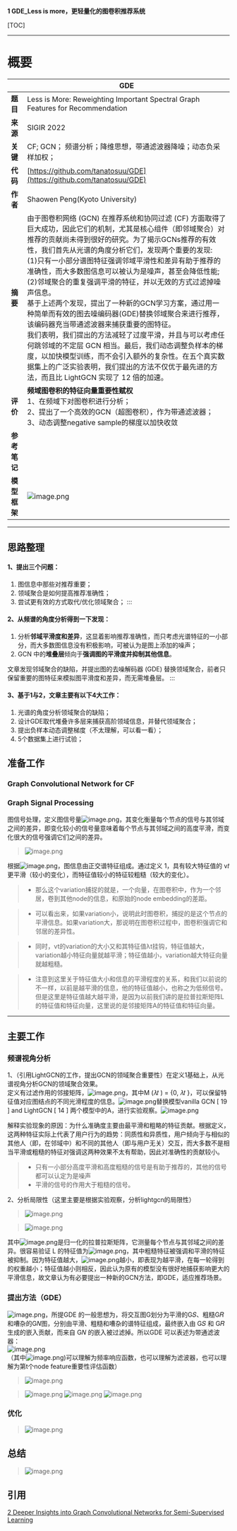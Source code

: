 **1 GDE_Less is more，更轻量化的图卷积推荐系统**

[TOC]

---

# 概要
| | GDE |
| --- | --- |
| **题目** | Less is More: Reweighting Important Spectral Graph Features for Recommendation |
| **来源** | SIGIR 2022 |
| **关键** | CF; GCN；      频谱分析；降维思想，带通滤波器降噪；动态负采样加权； |
| **代码** | [https://github.com/tanatosuu/GDE](https://github.com/tanatosuu/GDE) |
| **作者** | Shaowen Peng(Kyoto University) |
| **摘要** | 由于图卷积网络 (GCN) 在推荐系统和协同过滤 (CF) 方面取得了巨大成功，因此它们的机制，尤其是核心组件（即邻域聚合）对推荐的贡献尚未得到很好的研究。为了揭示GCNs推荐的有效性，我们首先从光谱的角度分析它们，发现两个重要的发现:<br />(1)只有一小部分谱图特征强调邻域平滑性和差异有助于推荐的准确性，而大多数图信息可以被认为是噪声，甚至会降低性能;<br />(2)邻域聚合的重复强调平滑的特征，并以无效的方式过滤掉噪声信息。<br />基于上述两个发现，提出了一种新的GCN学习方案，通过用一种简单而有效的图去噪编码器(GDE)替换邻域聚合来进行推荐，该编码器充当带通滤波器来捕获重要的图特征。<br />我们表明，我们提出的方法减轻了过度平滑，并且与可以考虑任何跳邻域的不定层 GCN 相当。最后，我们动态调整负样本的梯度，以加快模型训练，而不会引入额外的复杂性。在五个真实数据集上的广泛实验表明，我们提出的方法不仅优于最先进的方法，而且比 LightGCN 实现了 12 倍的加速。 |
| **评价** | **频域图卷积的特征向量重要性赋权**<br />1、在频域下对图卷积进行分析；<br />2、提出了一个高效的GCN（超图卷积），作为带通滤波器；<br />3、动态调整negative sample的梯度以加快收敛 |
| **参考笔记** |  |
| **模型框架** | ![image.png](https://cdn.nlark.com/yuque/0/2023/png/29360045/1677680473614-b5117c5f-1bae-4c08-b9c5-1e9c62b81e03.png#averageHue=%23faf9f8&clientId=u56e112a2-e783-4&from=paste&height=357&id=u066f7cb0&originHeight=393&originWidth=641&originalType=binary&ratio=1&rotation=0&showTitle=false&size=46854&status=done&style=none&taskId=uaa27ea2e-be0b-43cc-8a21-049cb8302bf&title=&width=582.7272600969995) |

---

<a name="RqZ57"></a>
## 思路整理
<a name="zCNBi"></a>
#### 1、提出三个问题：

   1. 图信息中那些对推荐重要；
   2. 领域聚合是如何提高推荐准确性；
   3. 尝试更有效的方式取代/优化领域聚合；
:::
<a name="UQhlC"></a>
#### 2、从频谱的角度分析得到一下发现：


1. 分析**邻域平滑度和差异**，这显着影响推荐准确性，而只考虑光谱特征的一小部分，而大多数图信息没有积极影响，可被认为是图上添加的噪声；
2. GCN 中的**堆叠层**倾向于**强调图的平滑度并抑制其他信息**。

文章发现邻域聚合的缺陷，并提出图的去噪解码器 (GDE) 替换领域聚合，前者只保留重要的图特征来模拟图平滑度和差异，而无需堆叠层。
:::
<a name="CV4aY"></a>
#### 3、基于1与2，文章主要有以下4大工作：


1. 光谱的角度分析领域聚合的缺陷；
2. 设计GDE取代堆叠许多层来捕获高阶领域信息，并替代领域聚合；
3. 提出负样本动态调整梯度（不太理解，可以看一看）；
4. 5个数据集上进行试验；

<a name="HP1DO"></a>
## 准备工作
<a name="FMxIe"></a>
### Graph Convolutional Network for CF
<a name="HQOk8"></a>
### Graph Signal Processing
图信号处理，定义图信号量![image.png](https://cdn.nlark.com/yuque/0/2023/png/29360045/1677132483302-50ecba64-1301-4b99-a969-39f0e55ec82a.png#averageHue=%23f7f3f0&clientId=u11f5d688-b8be-4&from=paste&height=36&id=u1df9dfed&originHeight=36&originWidth=103&originalType=binary&ratio=1&rotation=0&showTitle=false&size=1332&status=done&style=none&taskId=u734f4a9f-f2e3-45eb-a332-d5ea30df6e9&title=&width=103)，其变化衡量每个节点的信号与其邻域之间的差异，即变化较小的信号量意味着每个节点与其邻域之间的高度平滑，而变化很大的信号强调它们之间的差异。
> ![image.png](https://cdn.nlark.com/yuque/0/2023/png/29360045/1677465292711-45d00a74-c1ee-46c4-8f30-c2fe312ea616.png#averageHue=%23f6f2ef&clientId=u18553905-8946-4&from=paste&height=70&id=ufdeeb25e&originHeight=70&originWidth=642&originalType=binary&ratio=1&rotation=0&showTitle=false&size=15611&status=done&style=none&taskId=uf64c6199-39ab-4554-9bef-15280590c2f&title=&width=642)

根据![image.png](https://cdn.nlark.com/yuque/0/2023/png/29360045/1677502549014-2ab78e39-1fd2-4b95-9072-22c2a9ea9b65.png#averageHue=%23f6f4c2&clientId=ubb8ba1de-7d4f-4&from=paste&height=36&id=u21055148&originHeight=36&originWidth=321&originalType=binary&ratio=1&rotation=0&showTitle=false&size=6982&status=done&style=none&taskId=ub07b1065-6f97-4e0d-81de-90e9b18570a&title=&width=321)，图信息由正交谱特征组成。通过定义 1，具有较大特征值的 v𝑡 更平滑（较小的变化），而特征值较小的特征较粗糙（较大的变化）。
> - 那么这个variation捕捉的就是，一个向量，在图卷积中，作为一个邻居，卷到其他node的信息，和原始的node embedding的差距。

> - 可以看出来，如果variation小，说明此时图卷积，捕捉的是这个节点的平滑信息。如果variation大，那说明在图卷积过程中，图卷积强调它和邻居的差异性。

> - 同时，vt的variation的大小又和其特征值λt挂钩，特征值越大，variation越小特征向量就越平滑；特征值越小，variation越大特征向量就越粗糙。

> - 注意到这里关于特征值大小和信息的平滑程度的关系，和我们以前说的不一样，以前是越平滑的信息，他的特征值越小，也称之为低频信号。但是这里是特征值越大越平滑，是因为以前我们讲的是拉普拉斯矩阵L的特征值和特征向量，这里说的是邻接矩阵A的特征值和特征向量。

---

<a name="mf4DK"></a>
## 主要工作
<a name="XYYgB"></a>
### 频谱视角分析
1、（引用LightGCN的工作，提出GCN的领域聚合重要性）在定义1基础上，从光谱视角分析GCN的领域聚合效果。<br />定义有过滤作用的邻接矩阵，![image.png](https://cdn.nlark.com/yuque/0/2023/png/29360045/1677678283248-d979ee21-d7b4-4b5d-859c-703d15cbf0f2.png#averageHue=%23f8f6f5&clientId=u56e112a2-e783-4&from=paste&height=59&id=u3c151478&originHeight=59&originWidth=237&originalType=binary&ratio=1&rotation=0&showTitle=false&size=3149&status=done&style=none&taskId=u6c4a4230-2f3f-40cd-af44-f71c0db8ed0&title=&width=237)，其中M (𝜆𝑡 ) = {0, 𝜆𝑡 }，可以保留特征值对应图结点的不同光滑程度的信息。![image.png](https://cdn.nlark.com/yuque/0/2023/png/29360045/1677678609787-8d45713d-faf7-4847-bae0-908a47bcf513.png#averageHue=%23f6f3f0&clientId=u56e112a2-e783-4&from=paste&height=28&id=u5d3e9bb4&originHeight=28&originWidth=39&originalType=binary&ratio=1&rotation=0&showTitle=false&size=586&status=done&style=none&taskId=ua466627e-9ebb-4f50-bffd-dbc1dbebe2d&title=&width=39)替换模型vanilla GCN [ 19 ] and LightGCN [ 14 ] 两个模型中的A，进行实验观察。![image.png](https://cdn.nlark.com/yuque/0/2023/png/29360045/1677679495565-ab8bd29f-7650-4968-9a3c-2005d33b9cea.png#averageHue=%23f7f5f5&clientId=u56e112a2-e783-4&from=paste&height=331&id=u03b3d76c&originHeight=331&originWidth=1313&originalType=binary&ratio=1&rotation=0&showTitle=false&size=72494&status=done&style=none&taskId=u3fe0a462-5a56-4211-9793-ea88abfb952&title=&width=1313)

解释实验现象的原因：为什么准确度主要由最平滑和粗略的特征贡献。根据定义，这两种特征实际上代表了用户行为的趋势：同质性和异质性，用户倾向于与相似的其他人（即，在邻域中）和不同的其他人（即与用户无关）交互，而大多数不是相当平滑或粗糙的特征对强调这两种效果不太有帮助，因此对准确性的贡献较小。

> - 只有一小部分高度平滑和高度粗糙的信号是有助于推荐的，其他的信号都可以认定为是噪声
> - 平滑的信号的作用大于粗糙的信号。

2、分析局限性（这里主要是根据实验观察，分析lightgcn的局限性）
> ![image.png](https://cdn.nlark.com/yuque/0/2023/png/29360045/1678071785537-4b47db71-996d-4e71-a285-74a9891548c9.png#averageHue=%23f6f5f4&clientId=u6ef54873-fad6-4&from=paste&height=466&id=u991a4bb3&originHeight=513&originWidth=740&originalType=binary&ratio=1.100000023841858&rotation=0&showTitle=false&size=135383&status=done&style=none&taskId=ue5e08a2a-847d-46f8-adf0-fc2fe364efc&title=&width=672.7272581463021)

> ![image.png](https://cdn.nlark.com/yuque/0/2023/png/29360045/1678071757567-218dce8d-00e8-48da-b11a-85d654f7e212.png#averageHue=%23f7f5f3&clientId=u6ef54873-fad6-4&from=paste&height=420&id=ud9660f04&originHeight=462&originWidth=798&originalType=binary&ratio=1.100000023841858&rotation=0&showTitle=false&size=50123&status=done&style=none&taskId=u8d0a684d-94cc-423b-8cb9-02ced5d3613&title=&width=725.454529730742)

其中![image.png](https://cdn.nlark.com/yuque/0/2023/png/29360045/1677679699428-2ea93d4b-77cb-4557-8b18-0f1142b2cbc1.png#averageHue=%23f3f2f0&clientId=u56e112a2-e783-4&from=paste&height=22&id=ud51e19e5&originHeight=28&originWidth=104&originalType=binary&ratio=1&rotation=0&showTitle=false&size=1078&status=done&style=none&taskId=u6e83db23-a2a2-43db-b419-4cba82fe56e&title=&width=83.2)是归一化的拉普拉斯矩阵，它测量每个节点与其邻域之间的差异。很容易验证 L 的特征值为![image.png](https://cdn.nlark.com/yuque/0/2023/png/29360045/1677679722485-7c1aee89-6050-48b7-baab-7cf00fc3f7cb.png#averageHue=%23f7f4f2&clientId=u56e112a2-e783-4&from=paste&height=23&id=ucbdee854&originHeight=29&originWidth=109&originalType=binary&ratio=1&rotation=0&showTitle=false&size=1292&status=done&style=none&taskId=u39b9fd29-fbd6-4123-ad1c-3f51373f4f2&title=&width=87.2)，其中粗糙特征被强调和平滑的特征被抑制。因为特征值越大，![image.png](https://cdn.nlark.com/yuque/0/2023/png/29360045/1677132483302-50ecba64-1301-4b99-a969-39f0e55ec82a.png#averageHue=%23f7f3f0&clientId=u11f5d688-b8be-4&from=paste&height=36&id=ntgb8&originHeight=36&originWidth=103&originalType=binary&ratio=1&rotation=0&showTitle=false&size=1332&status=done&style=none&taskId=u734f4a9f-f2e3-45eb-a332-d5ea30df6e9&title=&width=103)越小，即表现为越平滑，在每一轮得到的权重越小；特征值越小则相反，因此认为原有的模型没有很好地捕获影响更大的平滑信息，故文章认为有必要提出一种新的GCN方法，即GDE，适应推荐场景。

<a name="MGZD6"></a>
### 提出方法（GDE）
 ![image.png](https://cdn.nlark.com/yuque/0/2023/png/29360045/1677678283248-d979ee21-d7b4-4b5d-859c-703d15cbf0f2.png#averageHue=%23f8f6f5&clientId=u56e112a2-e783-4&from=paste&height=59&id=BH0cu&originHeight=59&originWidth=237&originalType=binary&ratio=1&rotation=0&showTitle=false&size=3149&status=done&style=none&taskId=u6c4a4230-2f3f-40cd-af44-f71c0db8ed0&title=&width=237)，所提GDE 的一般思想为，将交互图G划分为平滑的G𝑆、粗糙G𝑅和嘈杂的G𝑁图，分别由平滑、粗糙和嘈杂的谱特征组成，最终嵌入由 G𝑆 和 G𝑅 生成的嵌入贡献，而来自 G𝑁 的嵌入被过滤掉。所以GDE 可以表述为带通滤波器：<br />![image.png](https://cdn.nlark.com/yuque/0/2023/png/29360045/1677735318329-cf0f1689-ca73-443d-8b36-95674d386479.png#averageHue=%23fbfaf9&clientId=u56e112a2-e783-4&from=paste&height=100&id=u0aec3ed1&originHeight=110&originWidth=398&originalType=binary&ratio=1&rotation=0&showTitle=false&size=7539&status=done&style=none&taskId=u406eb21f-48ef-4a12-b44e-9051f4ecc72&title=&width=361.8181739759841)<br />（其中![image.png](https://cdn.nlark.com/yuque/0/2023/png/29360045/1678071854109-cea9c6d8-cfe9-4431-9ec3-f7fd1c954c1f.png#averageHue=%23f8f5f1&clientId=u6ef54873-fad6-4&from=paste&height=37&id=u79d27181&originHeight=41&originWidth=92&originalType=binary&ratio=1.100000023841858&rotation=0&showTitle=false&size=1778&status=done&style=none&taskId=u9004f57b-f25a-4f37-8b66-d6d5447b841&title=&width=83.63636182359431))可以理解为频率响应函数，也可以理解为滤波器，也可以理解为第t个node feature重要性评估函数）
> ![image.png](https://cdn.nlark.com/yuque/0/2023/png/29360045/1678071891697-aaa36874-a430-4d2d-97fd-9d4df686d1d5.png#averageHue=%23f5f3f2&clientId=u6ef54873-fad6-4&from=paste&height=172&id=u6130768d&originHeight=189&originWidth=588&originalType=binary&ratio=1.100000023841858&rotation=0&showTitle=false&size=22908&status=done&style=none&taskId=ud12eeda2-40b9-4076-b5ab-0def6c226df&title=&width=534.545442959494)

> <a name="UKgZ0"></a>
![image.png](https://cdn.nlark.com/yuque/0/2023/png/29360045/1678071916734-5f26f05e-8424-4151-9ddc-24385ad776bd.png#averageHue=%23f3f1f0&clientId=u6ef54873-fad6-4&from=paste&height=470&id=u3aacae6e&originHeight=517&originWidth=759&originalType=binary&ratio=1.100000023841858&rotation=0&showTitle=false&size=98197&status=done&style=none&taskId=u20d861c5-7984-4661-92d8-30d0054506e&title=&width=689.999985044653)
> ![image.png](https://cdn.nlark.com/yuque/0/2023/png/29360045/1678071950615-a0a9196f-8298-4f20-9e96-650bbf906311.png#averageHue=%23f5f3f2&clientId=u6ef54873-fad6-4&from=paste&height=509&id=u274e1819&originHeight=560&originWidth=754&originalType=binary&ratio=1.100000023841858&rotation=0&showTitle=false&size=82562&status=done&style=none&taskId=u8e53dd62-3d5d-46ff-8085-30cfddfb874&title=&width=685.4545305977186)
> ![image.png](https://cdn.nlark.com/yuque/0/2023/png/29360045/1678071975726-be6784d1-125f-4650-adf4-cfbcf6149f83.png#averageHue=%23faf9f8&clientId=u6ef54873-fad6-4&from=paste&height=403&id=ub2c0cf85&originHeight=443&originWidth=745&originalType=binary&ratio=1.100000023841858&rotation=0&showTitle=false&size=42903&status=done&style=none&taskId=uc561db22-a773-4aff-9811-1deb958e4d9&title=&width=677.2727125932365)

<a name="JnNPa"></a>
### 优化
> ![image.png](https://cdn.nlark.com/yuque/0/2023/png/29360045/1678072073052-094ae941-fd7c-4160-acb6-1d45eeebb4d7.png#averageHue=%23f6f5f4&clientId=u6ef54873-fad6-4&from=paste&height=200&id=u8a9d74ee&originHeight=220&originWidth=647&originalType=binary&ratio=1.100000023841858&rotation=0&showTitle=false&size=30362&status=done&style=none&taskId=u5894632d-d704-41b9-bae2-b878fe7f15c&title=&width=588.1818054333208)

<a name="gYm8B"></a>
## 总结
> ![image.png](https://cdn.nlark.com/yuque/0/2023/png/29360045/1678072110025-5ebad9cb-4ba7-4422-9442-03d72d4b0b33.png#averageHue=%23eeeae6&clientId=u6ef54873-fad6-4&from=paste&height=404&id=u38641a7a&originHeight=444&originWidth=779&originalType=binary&ratio=1.100000023841858&rotation=0&showTitle=false&size=82425&status=done&style=none&taskId=u042cb8e5-71b8-40dc-96fd-806d01e09bb&title=&width=708.181802832391)

<a name="NRfzd"></a>
## 引用
[2 Deeper Insights into Graph Convolutional Networks for Semi-Supervised Learning](https://www.yuque.com/liupetri/ztv0ka/verdb864wzhxrvgt)


